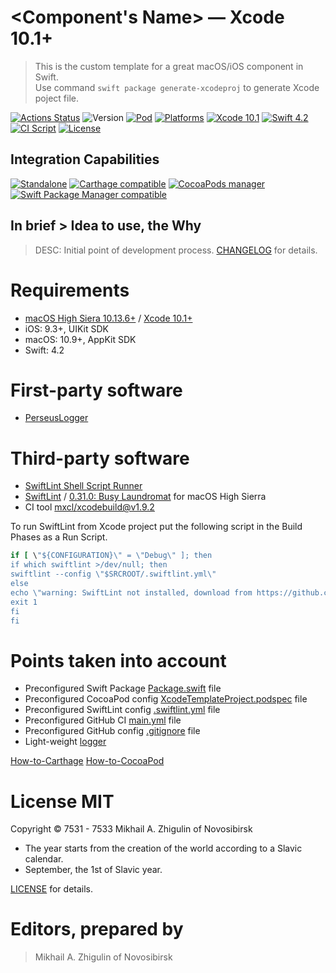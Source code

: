 # <Component's Name> — Xcode 10.1+

> This is the custom template for a great macOS/iOS component in Swift. <br/>
> Use command `swift package generate-xcodeproj` to generate Xcode poject file.

[![Actions Status](https://github.com/perseusrealdeal/XcodeTemplateProject/actions/workflows/main.yml/badge.svg)](https://github.com/perseusrealdeal/XcodeTemplateProject/actions)
![Version](https://img.shields.io/badge/Version-0.0.1-green.svg)
[![Pod](https://img.shields.io/badge/Pod-0.0.1-informational.svg)](/XcodeTemplateProject.podspec)
[![Platforms](https://img.shields.io/badge/Platforms-iOS%209.3+_|_macOS%2010.9+-orange.svg)](https://en.wikipedia.org/wiki/IOS_9)
[![Xcode 10.1](https://img.shields.io/badge/Xcode-10.1+-red.svg)](https://en.wikipedia.org/wiki/Xcode)
[![Swift 4.2](https://img.shields.io/badge/Swift-4.2-red.svg)](https://docs.swift.org/swift-book/RevisionHistory/RevisionHistory.html)
[![CI Script](http://img.shields.io/:CI-Script-blue.svg)](/.github/workflows/main.yml)
[![License](http://img.shields.io/:License-MIT-blue.svg)](/LICENSE)

## Integration Capabilities

[![Standalone](https://img.shields.io/badge/Standalone%20-available-informational.svg)](/XcodeTemplateProjectSingle.swift)
[![Carthage compatible](https://img.shields.io/badge/Carthage-compatible-4BC51D.svg)](https://github.com/Carthage/Carthage)
[![CocoaPods manager](https://img.shields.io/badge/CocoaPods-compatible-4BC51D.svg)](https://cocoapods.org)
[![Swift Package Manager compatible](https://img.shields.io/badge/Swift%20Package%20Manager-compatible-4BC51D.svg)](https://github.com/apple/swift-package-manager)

## In brief > Idea to use, the Why

> DESC: Initial point of development process. [CHANGELOG](/CHANGELOG.md) for details.

# Requirements

- [macOS High Siera 10.13.6+](https://apps.apple.com/us/app/macos-high-sierra/id1246284741?ls=1) / [Xcode 10.1+](https://stackoverflow.com/questions/10335747/how-to-download-xcode-dmg-or-xip-file)
- iOS: 9.3+, UIKit SDK
- macOS: 10.9+, AppKit SDK
- Swift: 4.2

# First-party software

- [PerseusLogger](https://gist.github.com/perseusrealdeal/df456a9825fcface44eca738056eb6d5)

# Third-party software

- [SwiftLint Shell Script Runner](/SucceedsPostAction.sh)
- [SwiftLint](https://github.com/realm/SwiftLint) / [0.31.0: Busy Laundromat](https://github.com/realm/SwiftLint/releases/tag/0.31.0) for macOS High Sierra
- CI tool [mxcl/xcodebuild@v1.9.2](https://github.com/mxcl/xcodebuild/tree/v1.9.2)

To run SwiftLint from Xcode project put the following script in the Build Phases as a Run Script.

```ruby
if [ \"${CONFIGURATION}\" = \"Debug\" ]; then
if which swiftlint >/dev/null; then
swiftlint --config \"$SRCROOT/.swiftlint.yml\"
else
echo \"warning: SwiftLint not installed, download from https://github.com/realm/SwiftLint\"
exit 1
fi
fi
```

# Points taken into account

- Preconfigured Swift Package [Package.swift](/Package.swift) file
- Preconfigured CocoaPod config [XcodeTemplateProject.podspec](/XcodeTemplateProject.podspec) file 
- Preconfigured SwiftLint config [.swiftlint.yml](/.swiftlint.yml) file
- Preconfigured GitHub CI [main.yml](/.github/workflows/main.yml) file 
- Preconfigured GitHub config [.gitignore](/.gitignore) file
- Light-weight [logger](/Sources/XcodeTemplateProject/PerseusLogger.swift)

[How-to-Carthage](https://gist.github.com/perseusrealdeal/8951b10f4330325df6347aaaa79d3cf2)
[How-to-CocoaPod](https://gist.github.com/perseusrealdeal/c4327dbe9d930fb10e0fa51c8dedb5ce)

# License MIT

Copyright © 7531 - 7533 Mikhail A. Zhigulin of Novosibirsk

- The year starts from the creation of the world according to a Slavic calendar.
- September, the 1st of Slavic year.

[LICENSE](/LICENSE) for details.

# Editors, prepared by

> Mikhail A. Zhigulin of Novosibirsk
